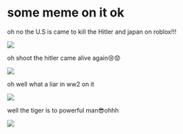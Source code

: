 

<!doctype html>
<html>
<head>
    <title>the meme on it </title>
    <meta charset="utf-8">
</head>
<body>
<h1> some meme on it ok </h1>
 <p> oh no the U.S is came to kill the Hitler and japan on roblox!!!</p>
 <img src = "https://img.memecdn.com/its-about-time-we-had-a-ww2-meme_o_7267087.jpg">
 
 <p> oh shoot the hitler came alive again😢😟</p>
 <img src = "https://encrypted-tbn0.gstatic.com/images?q=tbn%3AANd9GcSjg7YHd36rSGiwDXKIz8X-NZxFix80sRYxO1sFsSqb-CFxEYLm&usqp=CAU">
 
 <p> oh well what a liar in ww2 on it</p>
 <img src = "https://i.redd.it/78lifidld3h21.jpg">

<p> well the tiger is to powerful man😎ohhh</p>
<img src = "https://i.pinimg.com/564x/e6/6a/60/e66a60bc47d9c1a2dbc3839663ab1d17.jpg">
 

